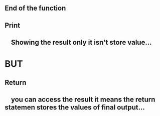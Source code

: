 
<h2>End of the function</h2>

<h2>Print</h2>
<h2>&nbsp;&nbsp;&nbsp;&nbsp;Showing the result only it isn't store value...</h2>

<h1>BUT</h1>

<h2>Return</h2>
<h2>&nbsp;&nbsp;&nbsp;&nbsp;you can access the result it means the return statemen stores the values of final output...</h2>
